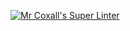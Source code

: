 [![Mr Coxall's Super Linter](https://github.com/ICS3U-Programming-Kent-Gatera/Unit-3-06-CPP/workflows/Mr%20Coxall's%20Super%20Linter/badge.svg)](https://github.com/ICS3U-Programming-Kent-Gatera/Unit-3-06-CPP/actions/)
